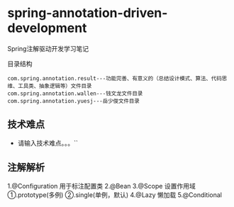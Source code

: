 # spring-annotation-driven-development
Spring注解驱动开发学习笔记

目录结构
```
com.spring.annotation.result---功能完善、有意义的（总结设计模式、算法、代码思维、工具类、抽象逻辑等）文件目录
com.spring.annotation.wallen---钱文龙文件目录
com.spring.annotation.yuesj---岳少俊文件目录
```

技术难点
-----------------------------------
- 请输入技术难点。。。``

注解解析
-----------------------------------
1.@Configuration 用于标注配置类
2.@Bean
3.@Scope 设置作用域 ①.prototype(多例) ②.single(单例，默认)
4.@Lazy 懒加载
5.@Conditional